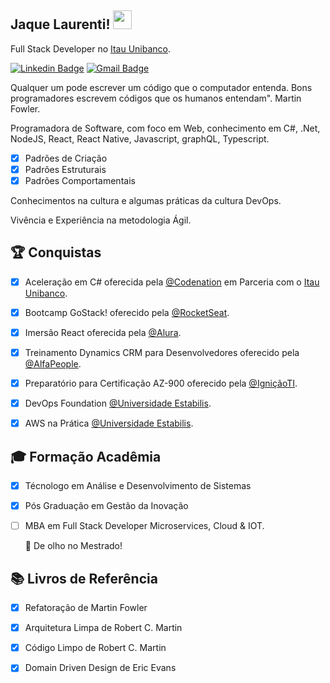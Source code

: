 <h2>Jaque Laurenti! <img src="https://raw.githubusercontent.com/tavareshenrique/tavareshenrique/master/gifs/Hi.gif" width="30px"></h2>

Full Stack Developer no [Itau Unibanco](https://https://www.itau.com.br/).

[![Linkedin Badge](https://img.shields.io/badge/-Jaque%20Laurenti-blue?style=flat-square&logo=Linkedin&logoColor=white&link=https://www.linkedin.com/in/jaque-laurenti-30b15933/)](https://www.linkedin.com/in/jaqueline-laurenti-30b15933/) [![Gmail Badge](https://img.shields.io/badge/jaquelineaurenti@gmail.com-c14438?style=flat-square&logo=Gmail&logoColor=white&link=mailto:jaquelinelaurenti@gmail.com)](mailto:jaquelinelaurenti@gmail.com)

Qualquer um pode escrever um código que o computador entenda. Bons programadores escrevem códigos que os humanos entendam". Martin Fowler.

Programadora de Software, com foco em Web, conhecimento em C#, .Net, NodeJS, React, React Native, Javascript, graphQL, Typescript.

- [x] Padrões de Criação
- [x] Padrões Estruturais
- [x] Padrões Comportamentais

Conhecimentos na cultura e algumas práticas da cultura DevOps. <p>
Vivência e Experiência na metodologia Ágil. <p>

## 🏆 Conquistas 
- [x] Aceleração em C# oferecida pela [@Codenation](https://www.codenation.dev/) em Parceria com o [Itau Unibanco](https://https://www.itau.com.br/).
- [x] Bootcamp GoStack! oferecido pela [@RocketSeat](https://rocketseat.com.br/). 
- [x] Imersão React oferecida pela [@Alura]( https://www.alura.com.br/).
- [x] Treinamento Dynamics CRM para Desenvolvedores oferecido pela [@AlfaPeople](https://alfapeople.com/br).
- [x] Preparatório para Certificação AZ-900 oferecido pela [@IgniçãoTI](https://ignicaoti.com.br/).
- [x] DevOps Foundation [@Universidade Estabilis](https://www.estabil.is/).
- [x] AWS na Prática [@Universidade Estabilis](https://www.estabil.is/).


## 🎓 Formação Acadêmia 
- [x] Técnologo em Análise e Desenvolvimento de Sistemas <p>
- [x] Pós Graduação em Gestão da Inovação<p>
- [ ] MBA em Full Stack Developer Microservices, Cloud & IOT. <p>
  🚀 De olho no Mestrado!
  
 ## 📚 Livros de Referência 
 - [x] Refatoração de Martin Fowler
 - [x] Arquitetura Limpa de Robert C. Martin
 - [x] Código Limpo de Robert C. Martin
 - [x] Domain Driven Design de Eric Evans
 
